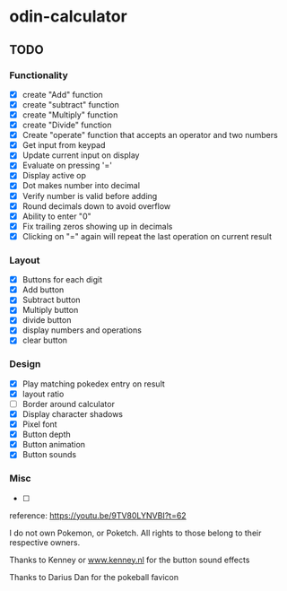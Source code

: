 # odin-calculator

## TODO
### Functionality
- [x] create "Add" function
- [x] create "subtract" function
- [x] create "Multiply" function
- [x] create "Divide" function
- [x] Create "operate" function that accepts an operator and two numbers
- [x] Get input from keypad
- [x] Update current input on display
- [x] Evaluate on pressing '='
- [x] Display active op
- [x] Dot makes number into decimal
- [x] Verify number is valid before adding
- [x] Round decimals down to avoid overflow
- [x] Ability to enter "0"
- [x] Fix trailing zeros showing up in decimals
- [x] Clicking on "=" again will repeat the last operation on current result
### Layout
- [x] Buttons for each digit
- [x] Add button
- [x] Subtract button
- [x] Multiply button
- [x] divide button
- [x] display numbers and operations
- [x] clear button
### Design
- [x] Play matching pokedex entry on result
- [x] layout ratio
- [ ] Border around calculator
- [x] Display character shadows
- [x] Pixel font
- [x] Button depth
- [x] Button animation
- [x] Button sounds
### Misc
- [ ] 

reference: https://youtu.be/9TV80LYNVBI?t=62

I do not own Pokemon, or Poketch.
All rights to those belong to their respective owners.

Thanks to Kenney or www.kenney.nl for the button sound effects

Thanks to Darius Dan for the pokeball favicon